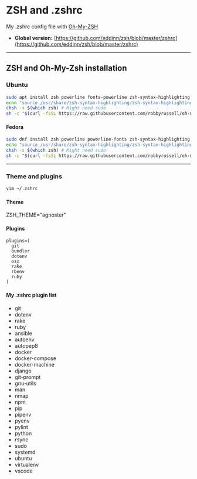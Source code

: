 # ZSH and .zshrc

My .zshrc config file with [Oh-My-ZSH](https://github.com/robbyrussell/oh-my-zsh)

- **Global version:** [https://github.com/eddinn/zsh/blob/master/zshrc](https://github.com/eddinn/zsh/blob/master/zshrc)

---

## ZSH and Oh-My-Zsh installation

### Ubuntu

```bash
sudo apt install zsh powerline fonts-powerline zsh-syntax-highlighting git curl
echo "source /usr/share/zsh-syntax-highlighting/zsh-syntax-highlighting.zsh" >> ~/.zshrc
chsh -s $(which zsh) # Might need sudo
sh -c "$(curl -fsSL https://raw.githubusercontent.com/robbyrussell/oh-my-zsh/master/tools/install.sh)"
```

#### Fedora

```bash
sudo dnf install zsh powerline powerline-fonts zsh-syntax-highlighting git curl
echo "source /usr/share/zsh-syntax-highlighting/zsh-syntax-highlighting.zsh" >> ~/.zshrc
chsh -s $(which zsh) # Might need sudo
sh -c "$(curl -fsSL https://raw.githubusercontent.com/robbyrussell/oh-my-zsh/master/tools/install.sh)"
```

---

### Theme and plugins

```bash
vim ~/.zshrc
```

#### Theme

ZSH_THEME="agnoster"

#### Plugins

```.zshrc
plugins=(
  git
  bundler
  dotenv
  osx
  rake
  rbenv
  ruby
)
```

#### My .zshrc plugin list

- git
- dotenv
- rake
- ruby
- ansible
- autoenv
- autopep8
- docker
- docker-compose
- docker-machine
- django
- git-prompt
- gnu-utils
- man
- nmap
- npm
- pip
- pipenv
- pyenv
- pylint
- python
- rsync
- sudo
- systemd
- ubuntu
- virtualenv
- vscode

